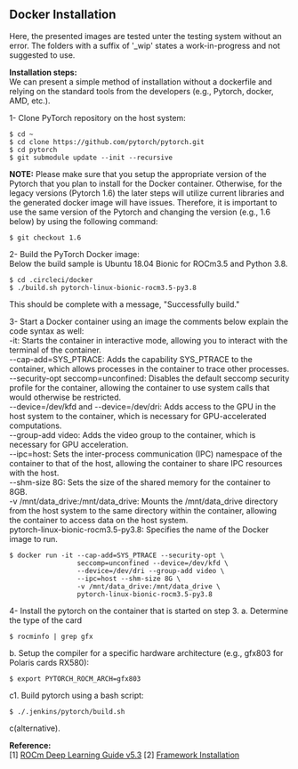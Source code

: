 ## Docker Installation
Here, the presented images are tested unter the testing system without an error. The folders with a suffix of '_wip' states a work-in-progress and not suggested to use.  

**Installation steps:**  
We can present a simple method of installation without a dockerfile and relying on the standard tools from the developers (e.g., Pytorch, docker, AMD, etc.).  

1- Clone PyTorch repository on the host system:  
```
$ cd ~  
$ cd clone https://github.com/pytorch/pytorch.git  
$ cd pytorch  
$ git submodule update --init --recursive
```
__NOTE:__ Please make sure that you setup the appropriate version of the Pytorch that you plan to install for the Docker container. Otherwise, for the legacy versions (Pytorch 1.6) the later steps will utilize current libraries and the generated docker image will have issues. Therefore, it is important to use the same version of the Pytorch and changing the version (e.g., 1.6 below) by using the following command:  
```
$ git checkout 1.6
```

2- Build the PyTorch Docker image:  
Below the build sample is Ubuntu 18.04 Bionic for ROCm3.5 and Python 3.8.  
```
$ cd .circleci/docker
$ ./build.sh pytorch-linux-bionic-rocm3.5-py3.8
```
This should be complete with a message, "Successfully build."  

3- Start a Docker container using an image the comments below explain the code syntax as well:  
-it: Starts the container in interactive mode, allowing you to interact with the terminal of the container.  
--cap-add=SYS_PTRACE: Adds the capability SYS_PTRACE to the container, which allows processes in the container to trace other processes.  
--security-opt seccomp=unconfined: Disables the default seccomp security profile for the container, allowing the container to use system calls that would otherwise be restricted.  
--device=/dev/kfd and --device=/dev/dri: Adds access to the GPU in the host system to the container, which is necessary for GPU-accelerated computations.  
--group-add video: Adds the video group to the container, which is necessary for GPU acceleration.  
--ipc=host: Sets the inter-process communication (IPC) namespace of the container to that of the host, allowing the container to share IPC resources with the host.  
--shm-size 8G: Sets the size of the shared memory for the container to 8GB.  
-v /mnt/data_drive:/mnt/data_drive: Mounts the /mnt/data_drive directory from the host system to the same directory within the container, allowing the container to access data on the host system.  
pytorch-linux-bionic-rocm3.5-py3.8: Specifies the name of the Docker image to run.  

```
$ docker run -it --cap-add=SYS_PTRACE --security-opt \
                 seccomp=unconfined --device=/dev/kfd \
                 --device=/dev/dri --group-add video \
                 --ipc=host --shm-size 8G \
                 -v /mnt/data_drive:/mnt/data_drive \
                 pytorch-linux-bionic-rocm3.5-py3.8
```

4- Install the pytorch on the container that is started on step 3.
a. Determine the type of the card
```
$ rocminfo | grep gfx
```
b. Setup the compiler for a specific hardware architecture (e.g., gfx803 for Polaris cards RX580):
```
$ export PYTORCH_ROCM_ARCH=gfx803
```
c1. Build pytorch using a bash script:  
```
$ ./.jenkins/pytorch/build.sh
```

c(alternative).

**Reference:**  
[1] [ROCm Deep Learning Guide v5.3](https://hub.docker.com/r/rocm/pytorch)
[2] [Framework Installation](https://docs.amd.com/bundle/ROCm-Deep-Learning-Guide-v5.3/page/Frameworks_Installation.html)
